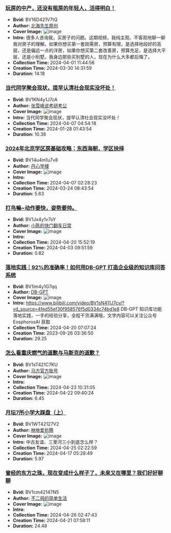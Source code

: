 ### [玩房的中产，还没有租房的年轻人，活得明白！](https://www.bilibili.com/video/BV16D421V7tQ)
- **Bvid:** BV16D421V7tQ
- **Author:** [北海先生原创](https://space.bilibili.com/248643864)
- **Cover Image:** ![image](http://i0.hdslb.com/bfs/archive/2dafebe073a54c916e6bad226917bf0030c40a24.jpg)
- **Intro:** 很多人咨询我，买房子的问题。这期视频，我纯主观、不客观地聊一聊我对房子的理解。如果你想买第一套刚需房，预算有限，是选择地段好的高层，还是偏远一点的洋房，如果你想买第二套改善房，预算充足，是选择大平层，还是小别墅。我身边那些买别墅的人，现在为什么大多都后悔了。
- **Collection Time:** 2024-04-01 11:44:56
- **Creation Time:** 2024-03-30 14:31:59
- **Duration:** 14.18

### [当代同学聚会现状，提早认清社会现实没坏处！](https://www.bilibili.com/video/BV1KN4y1J7cA)
- **Bvid:** BV1KN4y1J7cA
- **Author:** [张雪峰说考研考公](https://space.bilibili.com/652522840)
- **Cover Image:** ![image](http://i0.hdslb.com/bfs/archive/9a1b88c44c0942f9f2689cd5573cfab084a463ab.jpg)
- **Intro:** 当代同学聚会现状，提早认清社会现实没坏处！
- **Collection Time:** 2024-04-07 04:54:18
- **Creation Time:** 2024-01-28 01:43:54
- **Duration:** 10.38

### [2024年北京学区房基础攻略：东西海朝，学区抉择](https://www.bilibili.com/video/BV14u4m1u7v8)
- **Bvid:** BV14u4m1u7v8
- **Author:** [丹心学楼](https://space.bilibili.com/2353342)
- **Cover Image:** ![image](http://i1.hdslb.com/bfs/archive/4db4b0b2ba93642a20b86bd2f9bec5923de89282.jpg)
- **Intro:** 
- **Collection Time:** 2024-04-07 02:28:23
- **Creation Time:** 2024-03-24 08:43:54
- **Duration:** 5.63

### [打鸟嘛~动作要快，姿势要帅。](https://www.bilibili.com/video/BV1Jx4y1v7oY)
- **Bvid:** BV1Jx4y1v7oY
- **Author:** [小陈的快门翻车日常](https://space.bilibili.com/16644785)
- **Cover Image:** ![image](http://i1.hdslb.com/bfs/archive/a3bdffde296714e23a5f8cf178d9db72ddb7d798.jpg)
- **Intro:** 
- **Collection Time:** 2024-04-20 15:52:19
- **Creation Time:** 2024-04-03 09:51:59
- **Duration:** 0.82

### [落地实践｜92%的准确率！如何用DB-GPT 打造企业级的知识库问答系统](https://www.bilibili.com/video/BV1im4y1G7qq)
- **Bvid:** BV1im4y1G7qq
- **Author:** [DB-GPT](https://space.bilibili.com/3537113070963392)
- **Cover Image:** ![image](http://i1.hdslb.com/bfs/archive/738b06900e105e94db36269085097c270a843966.jpg)
- **Intro:** https://www.bilibili.com/video/BV1sN411J7cv/?vd_source=4fed55ef30f958576f5d0334c74bd1e8
DB-GPT 知识库功能 落地实践，一手的经验分享，全程干货满满哦，文字内容可以关注公众号EosphorosAI 获取
- **Collection Time:** 2024-04-20 07:07:24
- **Creation Time:** 2023-09-26 03:36:50
- **Duration:** 29.25

### [怎么看重庆燃气的道歉与马斯克的道歉？](https://www.bilibili.com/video/BV1sT421C7KU)
- **Bvid:** BV1sT421C7KU
- **Author:** [马方官方账号](https://space.bilibili.com/692232902)
- **Cover Image:** ![image](http://i0.hdslb.com/bfs/archive/ae4fb594ba05b18fae3dd778d3174fc669f60ee9.jpg)
- **Intro:** 
- **Collection Time:** 2024-04-23 10:31:05
- **Creation Time:** 2024-04-22 09:40:24
- **Duration:** 6.45

### [月坛7所小学大踩盘（上）](https://www.bilibili.com/video/BV1WT42127V2)
- **Bvid:** BV1WT42127V2
- **Author:** [咻咻爱折腾](https://space.bilibili.com/1575688604)
- **Cover Image:** ![image](http://i2.hdslb.com/bfs/archive/c32129c5b6354ab3cfec901cb2d783902f5acee7.jpg)
- **Intro:** 中古友谊、三里河三小到底怎么样？
- **Collection Time:** 2024-04-25 02:22:59
- **Creation Time:** 2024-04-17 05:28:49
- **Duration:** 5.97

### [曾经的东方之珠，现在变成什么样子了，未来又在哪里？我们好好聊聊](https://www.bilibili.com/video/BV1cm42147N5)
- **Bvid:** BV1cm42147N5
- **Author:** [不二飛的简单生活](https://space.bilibili.com/455557330)
- **Cover Image:** ![image](http://i0.hdslb.com/bfs/archive/957cb28b04b52d5415aca95fd11cc41ed6a41111.jpg)
- **Intro:** 
- **Collection Time:** 2024-04-26 02:47:43
- **Creation Time:** 2024-04-21 07:58:11
- **Duration:** 24.48

